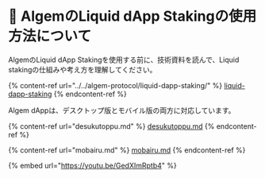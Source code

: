 # 🐬 AlgemのLiquid dApp Stakingの使用方法について

AlgemのLiquid dApp Stakingを使用する前に、技術資料を読んで、Liquid stakingの仕組みや考え方を理解してください。

{% content-ref url="../../algem-protocol/liquid-dapp-staking/" %}
[liquid-dapp-staking](../../algem-protocol/liquid-dapp-staking/)
{% endcontent-ref %}

Algem dAppは、デスクトップ版とモバイル版の両方に対応しています。

{% content-ref url="desukutoppu.md" %}
[desukutoppu.md](desukutoppu.md)
{% endcontent-ref %}

{% content-ref url="mobairu.md" %}
[mobairu.md](mobairu.md)
{% endcontent-ref %}

{% embed url="https://youtu.be/GedXImRptb4" %}
